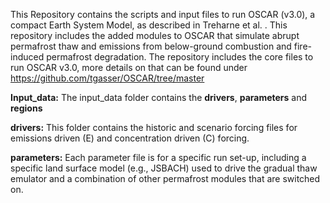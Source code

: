 This Repository contains the scripts and input files to run OSCAR (v3.0), a compact Earth System Model, as described in Treharne et al. . This repository includes the added modules to OSCAR that simulate abrupt permafrost thaw and emissions from below-ground combustion and fire-induced permafrost degradation. The repository includes the core files to run OSCAR v3.0, more details on that can be found under https://github.com/tgasser/OSCAR/tree/master 

**Input_data:** The input_data folder contains the **drivers**, **parameters** and **regions**

**drivers:** This folder contains the historic and scenario forcing files for emissions driven (E) and concentration driven (C) forcing. 

**parameters:** Each parameter file is for a specific run set-up, including a specific land surface model (e.g., JSBACH) used to drive the gradual thaw emulator and a combination of other permafrost modules that are switched on.
